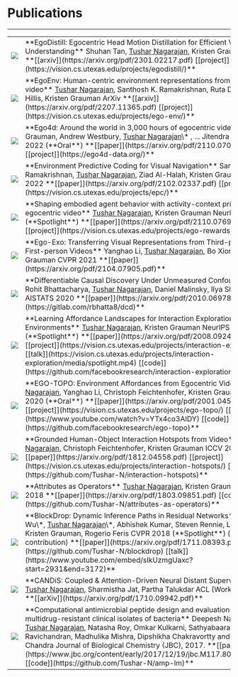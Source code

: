 # Publications
---

<table class="researchtable">

<tbody>

<tr>
<td class="img"> <img src="https://user-images.githubusercontent.com/4995097/214904558-26c5bffd-f7e3-41b9-8ab2-04eeddfef21b.png"> </td>
<td markdown="span">
**EgoDistill: Egocentric Head Motion Distillation for Efficient Video Understanding**  
Shuhan Tan, <ins>Tushar Nagarajan</ins>, Kristen Grauman  
ArXiv  
**[[arxiv]](https://arxiv.org/pdf/2301.02217.pdf)
[[project]](https://vision.cs.utexas.edu/projects/egodistill/)**
</td>
</tr>


<tr>
<td class="img"> <img src="https://user-images.githubusercontent.com/4995097/182510627-f199cead-b9ed-4626-ae9a-5e6bc4bfb3ca.png"> </td>
<td markdown="span">
**EgoEnv: Human-centric environment representations from egocentric video**  
<ins>Tushar Nagarajan</ins>, Santhosh K. Ramakrishnan, Ruta Desai, James Hillis, Kristen Grauman  
ArXiv  
**[[arxiv]](https://arxiv.org/pdf/2207.11365.pdf)
[[project]](https://vision.cs.utexas.edu/projects/ego-env/)**
</td>
</tr>


<tr>
<td class="img"> <img src="https://user-images.githubusercontent.com/4995097/182511253-53833de1-e035-458d-9527-d5a22844fd49.png"> </td>
<td markdown="span">
**Ego4d: Around the world in 3,000 hours of egocentric video**  
Kristen Grauman, Andrew Westbury, <ins>Tushar Nagarajan</ins>\* , ... Jitendra Malik  
CVPR 2022 (**Oral**)  
**[[paper]](https://arxiv.org/pdf/2110.07058.pdf)
[[project]](https://ego4d-data.org/)**
</td>
</tr>


<tr>
<td class="img"> <img src="https://user-images.githubusercontent.com/4995097/182510638-8eda346c-0370-49ad-b53d-31531085f2ab.png"> </td>
<td markdown="span">
**Environment Predictive Coding for Visual Navigation**  
Santhosh K. Ramakrishnan, <ins>Tushar Nagarajan</ins>, Ziad Al-Halah, Kristen Grauman  
ICLR 2022  
**[[paper]](https://arxiv.org/pdf/2102.02337.pdf)
[[project]](https://vision.cs.utexas.edu/projects/epc/)**
</td>
</tr>


<tr>
<td class="img"> <img src="https://user-images.githubusercontent.com/4995097/182510625-df55667e-9425-498c-b912-b112914d5744.png"> </td>
<td markdown="span">
**Shaping embodied agent behavior with activity-context priors from egocentric video**  
<ins>Tushar Nagarajan</ins>, Kristen Grauman  
NeurIPS 2021 (**Spotlight**)  
**[[paper]](https://arxiv.org/pdf/2110.07692.pdf)
[[project]](https://vision.cs.utexas.edu/projects/ego-rewards/)**
</td>
</tr>


<tr>
<td class="img"> <img src="https://user-images.githubusercontent.com/4995097/182510618-b517a6ae-7eab-4395-80be-ba56c51a57f8.png"> </td>
<td markdown="span">
**Ego-Exo: Transferring Visual Representations from Third-person to First-person Videos**  
Yanghao Li, <ins>Tushar Nagarajan</ins>, Bo Xiong, Kristen Grauman  
CVPR 2021  
**[[paper]](https://arxiv.org/pdf/2104.07905.pdf)**
</td>
</tr>

<tr>
<td class="img"> <img src="https://user-images.githubusercontent.com/4995097/182510615-6cd3e504-5ff5-42cc-a229-0c7b4fcfc03d.png"> </td>
<td markdown="span">
**Differentiable Causal Discovery Under Unmeasured Confounding**  
Rohit Bhattacharya, <ins>Tushar Nagarajan</ins>, Daniel Malinsky, Ilya Shpitser  
AISTATS 2020  
**[[paper]](https://arxiv.org/pdf/2010.06978.pdf)
[[code]](https://gitlab.com/rbhatta8/dcd)**
</td>
</tr>

<tr>
<td class="img"> <img src="https://user-images.githubusercontent.com/4995097/182510640-ec56ef14-58a2-47a9-ba4e-e66e3492e760.png"> </td>
<td markdown="span">
**Learning Affordance Landscapes for Interaction Exploration in 3D Environments**  
<ins>Tushar Nagarajan</ins>, Kristen Grauman  
NeurIPS 2020 (**Spotlight**)  
**[[paper]](https://arxiv.org/pdf/2008.09241.pdf)
[[project]](https://vision.cs.utexas.edu/projects/interaction-exploration/)
[[talk]](https://vision.cs.utexas.edu/projects/interaction-exploration/media/spotlight.mp4)
[[code]](https://github.com/facebookresearch/interaction-exploration)**
</td>
</tr>


<tr>
<td class="img"> <img src="https://user-images.githubusercontent.com/4995097/182510628-673ec800-08d8-4300-bfc3-31f295d6a5f1.png"> </td>
<td markdown="span">
**EGO-TOPO: Environment Affordances from Egocentric Video**  
<ins>Tushar Nagarajan</ins>, Yanghao Li, Christoph Feichtenhofer, Kristen Grauman  
CVPR 2020 (**Oral**)  
**[[paper]](https://arxiv.org/pdf/2001.04583.pdf)
[[project]](https://vision.cs.utexas.edu/projects/ego-topo/)
[[talk]](https://www.youtube.com/watch?v=YTx4co3AIDY)
[[code]](https://github.com/facebookresearch/ego-topo)**
</td>
</tr>

<tr>
<td class="img"> <img src="https://user-images.githubusercontent.com/4995097/182510642-1d190f8f-c551-4bd3-9657-2f07ee2e1b2d.png"> </td>
<td markdown="span">
**Grounded Human-Object Interaction Hotspots from Video**  
<ins>Tushar Nagarajan</ins>, Christoph Feichtenhofer, Kristen Grauman  
ICCV 2019  
**[[paper]](https://arxiv.org/pdf/1812.04558.pdf)
[[project]](https://vision.cs.utexas.edu/projects/interaction-hotspots/)
[[code]](https://github.com/Tushar-N/interaction-hotspots)**
</td>
</tr>


<tr>
<td class="img"> <img src="https://user-images.githubusercontent.com/4995097/182510612-6da6b2b9-7f34-4794-bf4c-ed694c3408eb.png"> </td>
<td markdown="span">
**Attributes as Operators**  
<ins>Tushar Nagarajan</ins>, Kristen Grauman  
ECCV 2018  
**[[paper]](https://arxiv.org/pdf/1803.09851.pdf)
[[code]](https://github.com/Tushar-N/attributes-as-operators)**
</td>
</tr>


<tr>
<td class="img"> <img src="https://user-images.githubusercontent.com/4995097/182510613-66eedde5-6abe-4c23-b341-fe8ba8d903ac.png"> </td>
<td markdown="span">
**BlockDrop: Dynamic Inference Paths in Residual Networks**  
Zuxuan Wu\*, <ins>Tushar Nagarajan</ins>\*, Abhishek Kumar, Steven Rennie, Larry S. Davis, Kristen Grauman, Rogerio Feris   
CVPR 2018 (**Spotlight**) (* equal contribution)  
**[[paper]](https://arxiv.org/pdf/1711.08393.pdf)
[[code]](https://github.com/Tushar-N/blockdrop)
[[talk]](https://www.youtube.com/embed/sIkUzmgUaxc?start=2931&end=3172)**
</td>
</tr>


<tr>
<td class="img"><img src="https://user-images.githubusercontent.com/4995097/182510643-8eacdb4d-b740-43ae-9dfb-efe5013ab2d8.png"> </td>
<td markdown="span">
**CANDiS: Coupled & Attention-Driven Neural Distant Supervision**  
<ins>Tushar Nagarajan</ins>, Sharmistha Jat, Partha Talukdar  
ACL (Workshop) 2017  
**[[arXiv]](https://arxiv.org/pdf/1710.09942.pdf)**
</td>
</tr>

<tr>
<td class="img"><img src="https://user-images.githubusercontent.com/4995097/182510602-90954cbb-dd5b-4b5e-bbfe-886c38919ac8.png"> </td>
<td markdown="span">
**Computational antimicrobial peptide design and evaluation against multidrug-resistant clinical isolates of bacteria**  
Deepesh Nagarajan, <ins>Tushar Nagarajan</ins>, Natasha Roy, Omkar Kulkarni, Sathyabaarathi Ravichandran, Madhulika Mishra, Dipshikha Chakravortty and Nagasuma Chandra  
Journal of Biological Chemistry (JBC), 2017.  
**[[paper]](https://www.jbc.org/content/early/2017/12/19/jbc.M117.805499.full.pdf)
[[code]](https://github.com/Tushar-N/amp-lm)**
</td>
</tr>


</tbody>
</table>
